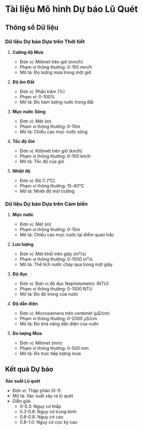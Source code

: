 # Tài liệu Mô hình Dự báo Lũ Quét

## Thông số Dữ liệu

### Dữ liệu Dự báo Dựa trên Thời tiết

1. **Cường độ Mưa**
   - Đơn vị: Milimet trên giờ (mm/h)
   - Phạm vi thông thường: 0-150 mm/h
   - Mô tả: Đo lượng mưa trong một giờ

2. **Độ ẩm Đất**
   - Đơn vị: Phần trăm (%)
   - Phạm vi: 0-100%
   - Mô tả: Đo hàm lượng nước trong đất

3. **Mực nước Sông**
   - Đơn vị: Mét (m)
   - Phạm vi thông thường: 0-10m
   - Mô tả: Chiều cao mực nước sông

4. **Tốc độ Gió**
   - Đơn vị: Kilômét trên giờ (km/h)
   - Phạm vi thông thường: 0-100 km/h
   - Mô tả: Tốc độ của gió

5. **Nhiệt độ**
   - Đơn vị: Độ C (°C)
   - Phạm vi thông thường: 15-40°C
   - Mô tả: Nhiệt độ môi trường

### Dữ liệu Dự báo Dựa trên Cảm biến

1. **Mực nước**
   - Đơn vị: Mét (m)
   - Phạm vi thông thường: 0-15m
   - Mô tả: Chiều cao mực nước tại điểm quan trắc

2. **Lưu lượng**
   - Đơn vị: Mét khối trên giây (m³/s)
   - Phạm vi thông thường: 0-1000 m³/s
   - Mô tả: Thể tích nước chảy qua trong một giây

3. **Độ đục**
   - Đơn vị: Đơn vị độ đục Nephelometric (NTU)
   - Phạm vi thông thường: 0-1000 NTU
   - Mô tả: Đo độ trong của nước

4. **Độ dẫn điện**
   - Đơn vị: Microsiemens trên centimét (µS/cm)
   - Phạm vi thông thường: 0-2000 µS/cm
   - Mô tả: Đo khả năng dẫn điện của nước

5. **Đo lượng Mưa**
   - Đơn vị: Milimet (mm)
   - Phạm vi thông thường: 0-500 mm
   - Mô tả: Đo trực tiếp lượng mưa

## Kết quả Dự báo

**Xác suất Lũ quét**
- Đơn vị: Thập phân (0-1)
- Mô tả: Xác suất xảy ra lũ quét
- Diễn giải:
  - 0-0.3: Nguy cơ thấp
  - 0.3-0.6: Nguy cơ trung bình
  - 0.6-0.8: Nguy cơ cao
  - 0.8-1.0: Nguy cơ cực kỳ cao 